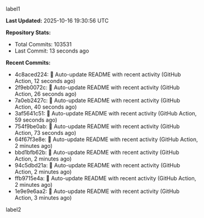 
label1 
<!-- ACTIVITY_START -->
**Last Updated:** 2025-10-16 19:30:56 UTC

**Repository Stats:**
- Total Commits: 103531
- Last Commit: 13 seconds ago

**Recent Commits:**
- 4c8aced224: 🤖 Auto-update README with recent activity (GitHub Action, 12 seconds ago)
- 2f9eb0072c: 🤖 Auto-update README with recent activity (GitHub Action, 26 seconds ago)
- 7a0eb2427c: 🤖 Auto-update README with recent activity (GitHub Action, 40 seconds ago)
- 3af5641c51: 🤖 Auto-update README with recent activity (GitHub Action, 59 seconds ago)
- 754f9be0ab: 🤖 Auto-update README with recent activity (GitHub Action, 73 seconds ago)
- 64f67f3e8e: 🤖 Auto-update README with recent activity (GitHub Action, 2 minutes ago)
- bbd1bfb62b: 🤖 Auto-update README with recent activity (GitHub Action, 2 minutes ago)
- 94c5dbd21a: 🤖 Auto-update README with recent activity (GitHub Action, 2 minutes ago)
- ffb9715e4a: 🤖 Auto-update README with recent activity (GitHub Action, 2 minutes ago)
- 1e9e9e6aa2: 🤖 Auto-update README with recent activity (GitHub Action, 3 minutes ago)
<!-- ACTIVITY_END -->

label2
